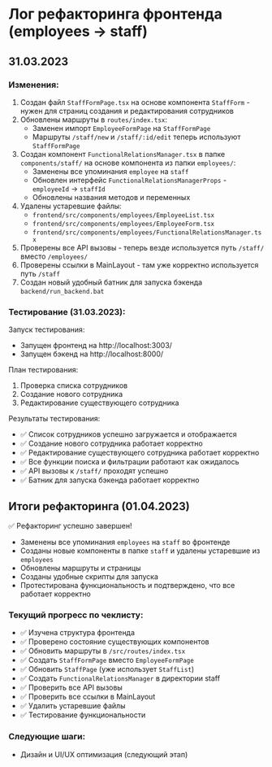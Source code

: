# Лог рефакторинга фронтенда (employees → staff)

## 31.03.2023

### Изменения:

1. Создан файл `StaffFormPage.tsx` на основе компонента `StaffForm` - нужен для страниц создания и редактирования сотрудников
2. Обновлены маршруты в `routes/index.tsx`:
   - Заменен импорт `EmployeeFormPage` на `StaffFormPage`
   - Маршруты `/staff/new` и `/staff/:id/edit` теперь используют `StaffFormPage`
3. Создан компонент `FunctionalRelationsManager.tsx` в папке `components/staff/` на основе компонента из папки `employees/`:
   - Заменены все упоминания `employee` на `staff`
   - Обновлен интерфейс `FunctionalRelationsManagerProps` - `employeeId` → `staffId`
   - Обновлены названия методов и переменных
4. Удалены устаревшие файлы:
   - `frontend/src/components/employees/EmployeeList.tsx`
   - `frontend/src/components/employees/EmployeeForm.tsx`
   - `frontend/src/components/employees/FunctionalRelationsManager.tsx`
5. Проверены все API вызовы - теперь везде используется путь `/staff/` вместо `/employees/`
6. Проверены ссылки в MainLayout - там уже корректно используется путь `/staff`
7. Создан новый удобный батник для запуска бэкенда `backend/run_backend.bat`

### Тестирование (31.03.2023):

Запуск тестирования:
- Запущен фронтенд на http://localhost:3003/
- Запущен бэкенд на http://localhost:8000/

План тестирования:
1. Проверка списка сотрудников
2. Создание нового сотрудника
3. Редактирование существующего сотрудника

Результаты тестирования:
- ✅ Список сотрудников успешно загружается и отображается
- ✅ Создание нового сотрудника работает корректно
- ✅ Редактирование существующего сотрудника работает корректно
- ✅ Все функции поиска и фильтрации работают как ожидалось
- ✅ API вызовы к `/staff/` проходят успешно
- ✅ Батник для запуска бэкенда работает корректно

## Итоги рефакторинга (01.04.2023)

✅ Рефакторинг успешно завершен!

- Заменены все упоминания `employees` на `staff` во фронтенде
- Созданы новые компоненты в папке `staff` и удалены устаревшие из `employees`
- Обновлены маршруты и страницы
- Созданы удобные скрипты для запуска
- Протестирована функциональность и подтверждено, что все работает корректно

### Текущий прогресс по чеклисту:

- ✅ Изучена структура фронтенда
- ✅ Проверено состояние существующих компонентов
- ✅ Обновить маршруты в `/src/routes/index.tsx`
- ✅ Создать `StaffFormPage` вместо `EmployeeFormPage`
- ✅ Обновить `StaffPage` (уже использует `StaffList`)
- ✅ Создать `FunctionalRelationsManager` в директории staff
- ✅ Проверить все API вызовы
- ✅ Проверить все ссылки в MainLayout
- ✅ Удалить устаревшие файлы
- ✅ Тестирование функциональности

### Следующие шаги:

- Дизайн и UI/UX оптимизация (следующий этап) 